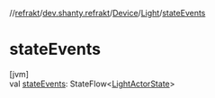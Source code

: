 //[refrakt](../../../../index.md)/[dev.shanty.refrakt](../../index.md)/[Device](../index.md)/[Light](index.md)/[stateEvents](state-events.md)

# stateEvents

[jvm]\
val [stateEvents](state-events.md): StateFlow&lt;[LightActorState](../../../dev.shanty.refrakt.actors/-light-actor-state/index.md)&gt;
